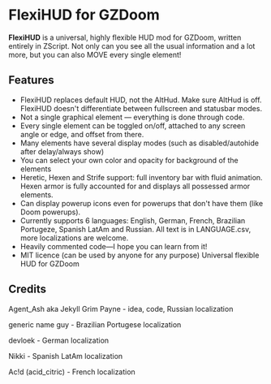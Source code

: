 # FlexiHUD for GZDoom

**FlexiHUD** is a universal, highly flexible HUD mod for GZDoom, written entirely in ZScript. Not only can you see all the usual information and a lot more, but you can also MOVE every single element!

## Features
* FlexiHUD replaces default HUD, not the AltHud. Make sure AltHud is off. FlexiHUD doesn't differentiate between fullscreen and statusbar modes.
* Not a single graphical element — everything is done through code.
* Every single element can be toggled on/off, attached to any screen angle or edge, and offset from there.
* Many elements have several display modes (such as disabled/autohide after delay/always show)
* You can select your own color and opacity for background of the elements
* Heretic, Hexen and Strife support: full inventory bar with fluid animation. Hexen armor is fully accounted for and displays all possessed armor elements.
* Can display powerup icons even for powerups that don't have them (like Doom powerups).
* Currently supports 6 languages: English, German, French, Brazilian Portugeze, Spanish LatAm and Russian. All text is in LANGUAGE.csv, more localizations are welcome.
* Heavily commented code—I hope you can learn from it!
* MIT licence (can be used by anyone for any purpose)
Universal flexible HUD for GZDoom

## Credits
Agent_Ash aka Jekyll Grim Payne - idea, code, Russian localization

generic name guy - Brazilian Portugese localization

devloek - German localization

Nikki - Spanish LatAm localization

Ac!d (acid_citric) - French localization
